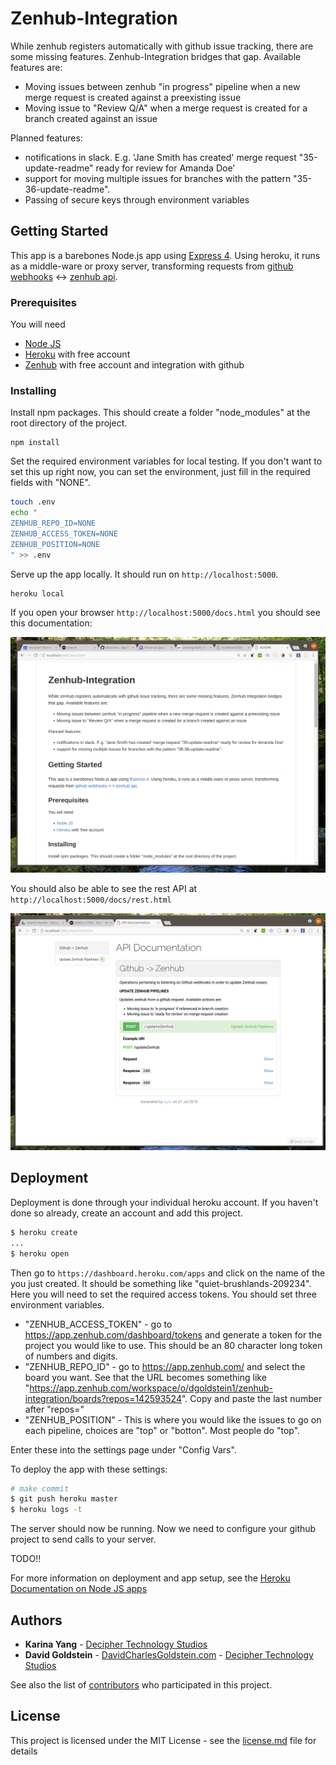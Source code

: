 # Zenhub-Integration

While zenhub registers automatically with github issue tracking, there are some missing features. Zenhub-Integration bridges that gap. Available features are:

- Moving issues between zenhub "in progress" pipeline when a new merge request is created against a preexisting issue
- Moving issue to "Review Q/A" when a merge request is created for a branch created against an issue


Planned features:

- notifications in slack. E.g. 'Jane Smith has created' merge request "35-update-readme" ready for review for Amanda Doe'
- support for moving multiple issues for branches with the pattern "35-36-update-readme".
- Passing of secure keys through environment variables

## Getting Started

This app is a barebones Node.js app using [Express 4](http://expressjs.com/). Using heroku, it runs as a middle-ware or proxy  server, transforming requests from [github webhooks](https://developer.github.com/webhooks/) <-> [zenhub api](https://github.com/ZenHubIO/API).

### Prerequisites

You will need 

- [Node JS](https://nodejs.org/en/)
- [Heroku](https://dashboard.heroku.com/) with free account
- [Zenhub](http://zenhub.com) with free account and integration with github


### Installing

Install npm packages. This should create a folder "node_modules" at the root directory of the project.
```
npm install
```

Set the required environment variables for local testing. If you don't want to set this up right now, you can set the environment, just fill in the required fields with "NONE".

```sh
touch .env
echo "
ZENHUB_REPO_ID=NONE
ZENHUB_ACCESS_TOKEN=NONE
ZENHUB_POSITION=NONE
" >> .env
```

Serve up the app locally. It should run on `http://localhost:5000`.
```
heroku local
```

If you open your browser `http://localhost:5000/docs.html` you should see this documentation:

![docs](https://github.com/dgoldstein1/zenhub-integration/blob/master/public/images/documentation.png)

You should also be able to see the rest API at `http://localhost:5000/docs/rest.html`

![rest](https://github.com/dgoldstein1/zenhub-integration/blob/master/public/images/rest.png)


## Deployment

Deployment is done through your individual heroku account. If you haven't done so already, create an account and add this project.

```sh
$ heroku create
...
$ heroku open
```

Then go to `https://dashboard.heroku.com/apps` and click on the name of the you just created. It should be something like "quiet-brushlands-209234". Here you will need to set the required access tokens. You should set three environment variables.

- "ZENHUB_ACCESS_TOKEN" - go to https://app.zenhub.com/dashboard/tokens and generate a token for the project you would like to use. This should be an 80 character long token of numbers and digits.
- "ZENHUB_REPO_ID" - go to https://app.zenhub.com/ and select the board you want. See that the URL becomes something like "https://app.zenhub.com/workspace/o/dgoldstein1/zenhub-integration/boards?repos=142593524". Copy and paste the last number after "repos="
- "ZENHUB_POSITION" - This is where you would like the issues to go on each pipeline, choices are "top" or "botton". Most people do "top".

Enter these into the settings page under "Config Vars".

To deploy the app with these settings:

```sh
# make commit
$ git push heroku master
$ heroku logs -t
```

The server should now be running. Now we need to configure your github project to send calls to your server.

TODO!!


For more information on deployment and app setup, see the [Heroku Documentation on Node JS apps](https://devcenter.heroku.com/articles/getting-started-with-nodejs)


## Authors

* **Karina Yang**  - [Decipher Technology Studios](http://deciphernow.com/)
* **David Goldstein** - [DavidCharlesGoldstein.com](http://www.davidcharlesgoldstein.com/) - [Decipher Technology Studios](http://deciphernow.com/)

See also the list of [contributors](https://github.com/your/project/contributors) who participated in this project.

## License

This project is licensed under the MIT License - see the [license.md](license.md) file for details
 
 
 
 
 
